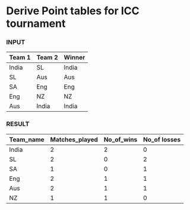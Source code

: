 # Derive Point tables for ICC tournament

### INPUT
Team 1 | Team 2 | Winner
--- | --- | --- | 
India | SL | India
SL | Aus | Aus
SA | Eng | Eng 
Eng | NZ | NZ
Aus | India | India

### RESULT
Team_name | Matches_played | No_of_wins | No_of losses
--- | --- | --- | ---|
India | 2|2|0
SL |2|0|2
SA |1|0|1
Eng |2|1|1
Aus |2|1|1
NZ |1|1|0

